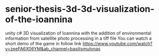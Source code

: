# senior-thesis-3d-3d-visualization-of-the-ioannina
unity c#
3D visualization of Ioannina with the addition of environmental information from satellite photo processing in a tiff file
 You can watch a short demo of the game in follow link https://www.youtube.com/watch?v=zeeFA6X06YM&ab_channel=basilismulonas
